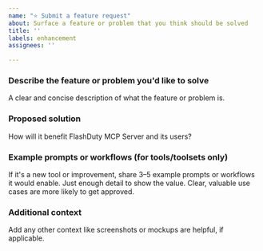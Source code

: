```yaml
---
name: "⭐ Submit a feature request"
about: Surface a feature or problem that you think should be solved
title: ''
labels: enhancement
assignees: ''

---
```


### Describe the feature or problem you'd like to solve

A clear and concise description of what the feature or problem is.

### Proposed solution

How will it benefit FlashDuty MCP Server and its users?

### Example prompts or workflows (for tools/toolsets only)

If it's a new tool or improvement, share 3–5 example prompts or workflows it would enable. Just enough detail to show the value. Clear, valuable use cases are more likely to get approved.

### Additional context

Add any other context like screenshots or mockups are helpful, if applicable.
